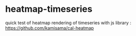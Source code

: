 heatmap-timeseries
==================

quick test of heatmap rendering of timeseries with js
library : https://github.com/kamisama/cal-heatmap